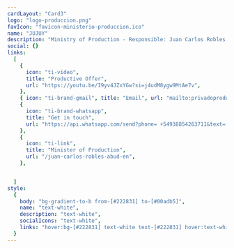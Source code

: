 ```yaml
---
cardLayout: "Card3"
logo: "logo-produccion.png"
favIcon: "favicon-ministerio-produccion.ico"
name: "JUJUY"
description: "Ministry of Production - Responsible: Juan Carlos Robles Abud"
social: {}
links:
  [
    {
      icon: "ti-video",
      title: "Productive Offer",
      url: "https://youtu.be/I9yv4JZxYGw?si=j4udM8ygw9MtAe7v",
    },
    { icon: "ti-brand-gmail", title: "Email", url: "mailto:privadoproduccion.jujuy@gmail.com" },
    {
      icon: "ti-brand-whatsapp",
      title: "Get in touch",
      url: "https://api.whatsapp.com/send?phone= +54938854263711&text=¡Hello!, saw your contact in conoceme.com.ar and want to get in touch with you",
    },
    {
      icon: "ti-link",
      title: "Minister of Production",
      url: "/juan-carlos-robles-abud-en",
    },


  ]
style:
  {
    body: "bg-gradient-to-b from-[#222831] to-[#00adb5]",
    name: "text-white",
    description: "text-white",
    socialIcons: "text-white",
    links: "hover:bg-[#222831] text-white text-[#222831] hover:text-white",
  }
---
```

